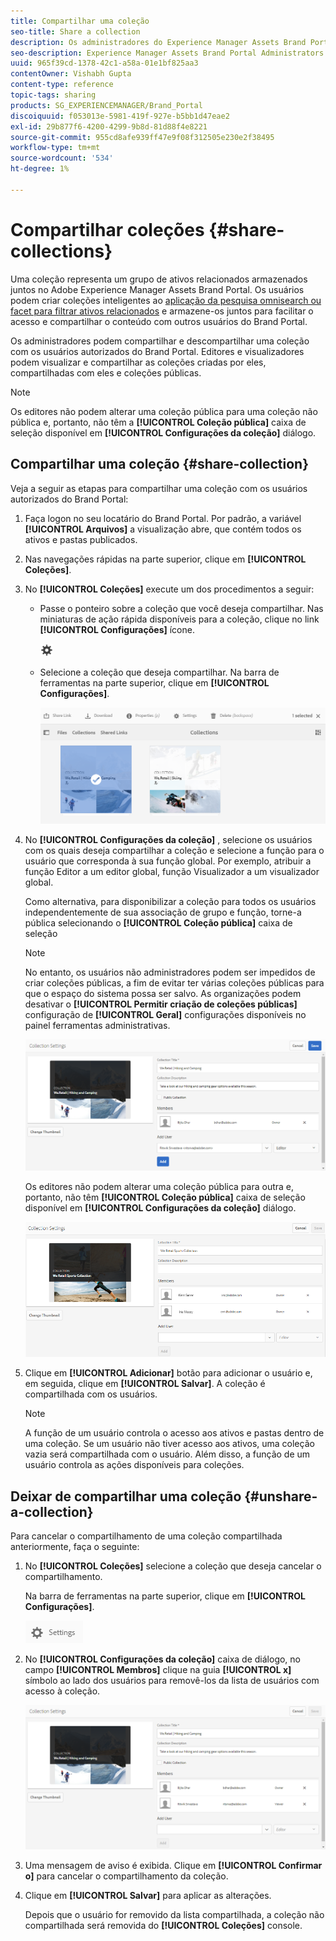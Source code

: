 ```yaml
---
title: Compartilhar uma coleção
seo-title: Share a collection
description: Os administradores do Experience Manager Assets Brand Portal podem compartilhar e cancelar o compartilhamento de uma coleção inteligente com usuários autorizados. Os editores podem visualizar e compartilhar somente as coleções criadas por eles, compartilhadas com eles e coleções públicas.
seo-description: Experience Manager Assets Brand Portal Administrators can share and unshare a collection or a smart collection with authorized users. Editors can view and share only the collections created by them, shared with them, and public collections.
uuid: 965f39cd-1378-42c1-a58a-01e1bf825aa3
contentOwner: Vishabh Gupta
content-type: reference
topic-tags: sharing
products: SG_EXPERIENCEMANAGER/Brand_Portal
discoiquuid: f053013e-5981-419f-927e-b5bb1d47eae2
exl-id: 29b877f6-4200-4299-9b8d-81d88f4e8221
source-git-commit: 955cd8afe939ff47e9f08f312505e230e2f38495
workflow-type: tm+mt
source-wordcount: '534'
ht-degree: 1%

---
```


# Compartilhar coleções {#share-collections}

Uma coleção representa um grupo de ativos relacionados armazenados juntos no Adobe Experience Manager Assets Brand Portal. Os usuários podem criar coleções inteligentes ao [aplicação da pesquisa omnisearch ou facet para filtrar ativos relacionados](brand-portal-searching.md) e armazene-os juntos para facilitar o acesso e compartilhar o conteúdo com outros usuários do Brand Portal.

Os administradores podem compartilhar e descompartilhar uma coleção com os usuários autorizados do Brand Portal. Editores e visualizadores podem visualizar e compartilhar as coleções criadas por eles, compartilhadas com eles e coleções públicas.

>[!NOTE]
>
>Os editores não podem alterar uma coleção pública para uma coleção não pública e, portanto, não têm a **[!UICONTROL Coleção pública]** caixa de seleção disponível em **[!UICONTROL Configurações da coleção]** diálogo.

## Compartilhar uma coleção {#share-collection}

Veja a seguir as etapas para compartilhar uma coleção com os usuários autorizados do Brand Portal:

1. Faça logon no seu locatário do Brand Portal. Por padrão, a variável **[!UICONTROL Arquivos]** a visualização abre, que contém todos os ativos e pastas publicados.

1. Nas navegações rápidas na parte superior, clique em **[!UICONTROL Coleções]**.

1. No **[!UICONTROL Coleções]** execute um dos procedimentos a seguir:

   * Passe o ponteiro sobre a coleção que você deseja compartilhar. Nas miniaturas de ação rápida disponíveis para a coleção, clique no link **[!UICONTROL Configurações]** ícone.

      ![](assets/settings-icon.png)

   * Selecione a coleção que deseja compartilhar. Na barra de ferramentas na parte superior, clique em **[!UICONTROL Configurações]**.

      ![](assets/collection-console.png)

1. No **[!UICONTROL Configurações da coleção]** , selecione os usuários com os quais deseja compartilhar a coleção e selecione a função para o usuário que corresponda à sua função global. Por exemplo, atribuir a função Editor a um editor global, função Visualizador a um visualizador global.

   Como alternativa, para disponibilizar a coleção para todos os usuários independentemente de sua associação de grupo e função, torne-a pública selecionando o **[!UICONTROL Coleção pública]** caixa de seleção

   >[!NOTE]
   >
   >No entanto, os usuários não administradores podem ser impedidos de criar coleções públicas, a fim de evitar ter várias coleções públicas para que o espaço do sistema possa ser salvo. As organizações podem desativar o **[!UICONTROL Permitir criação de coleções públicas]** configuração de **[!UICONTROL Geral]** configurações disponíveis no painel ferramentas administrativas.

   ![](assets/collection_sharingadduser.png)

   Os editores não podem alterar uma coleção pública para outra e, portanto, não têm **[!UICONTROL Coleção pública]** caixa de seleção disponível em **[!UICONTROL Configurações da coleção]** diálogo.

   ![](assets/collection-setting-editor.png)

1. Clique em **[!UICONTROL Adicionar]** botão para adicionar o usuário e, em seguida, clique em **[!UICONTROL Salvar]**. A coleção é compartilhada com os usuários.

   >[!NOTE]
   >
   >A função de um usuário controla o acesso aos ativos e pastas dentro de uma coleção. Se um usuário não tiver acesso aos ativos, uma coleção vazia será compartilhada com o usuário. Além disso, a função de um usuário controla as ações disponíveis para coleções.

## Deixar de compartilhar uma coleção {#unshare-a-collection}

Para cancelar o compartilhamento de uma coleção compartilhada anteriormente, faça o seguinte:

1. No **[!UICONTROL Coleções]** selecione a coleção que deseja cancelar o compartilhamento.

   Na barra de ferramentas na parte superior, clique em **[!UICONTROL Configurações]**.

   ![](assets/collection_settings.png)

1. No **[!UICONTROL Configurações da coleção]** caixa de diálogo, no campo **[!UICONTROL Membros]** clique na guia **[!UICONTROL x]** símbolo ao lado dos usuários para removê-los da lista de usuários com acesso à coleção.

   ![](assets/unshare_collection.png)

1. Uma mensagem de aviso é exibida. Clique em **[!UICONTROL Confirmar o]** para cancelar o compartilhamento da coleção.

1. Clique em **[!UICONTROL Salvar]** para aplicar as alterações.

   Depois que o usuário for removido da lista compartilhada, a coleção não compartilhada será removida do **[!UICONTROL Coleções]** console.

<!--
1. Click the overlay icon on the left, and choose **[!UICONTROL Navigation]**.

   ![](assets/contenttree-1.png)

1. From the siderail on the left, click **[!UICONTROL Collections]**.

   ![](assets/access_collections.png)

1. From the **[!UICONTROL Collections]** console, do one of the following:

    * Hover the pointer over the collection you want to share. From the quick action thumbnails available for the collection, click the **[!UICONTROL Settings]** icon.

   ![](assets/settings_thumbnail.png)

    * Select the collection you want to share. From the toolbar at the top, click **[!UICONTROL Settings]**.
    
   ![](assets/collection-sharing.png)

1. In the [!UICONTROL Collection Settings] dialog box, select the users or groups with whom you want to share the collection and select the role for a user or a group to match their global role. For example, assign the Editor role to a global editor, the Viewer role to a global viewer.

   Alternatively, to make the collection available to all users irrespective of their group membership and role, make it public by selecting the **[!UICONTROL Public Collection]** check-box.

   >[!NOTE]
   >
   >However, non-admin users can be restricted from creating public collections, to avoid having numerous public collections so that system space can be saved. Organizations can disable the **[!UICONTROL Allow public collections creation]** configuration from [!UICONTROL General] settings available in admin tools panel.

   ![](assets/collection_sharingadduser.png)

   Editors cannot change a public collection to a non-public collection and, therefore, do not have **[!UICONTROL Public Collection]** check-box available in **[!UICONTROL Collection Settings]** dialog.

   ![](assets/collection-setting-editor.png)

1. Select **[!UICONTROL Add]**, and then **[!UICONTROL Save]**. The collection is shared with the chosen users.

   >[!NOTE]
   >
   >A user's role governs access to the assets and folders inside a collection. If a user does not have access to assets, an empty collection is shared with the user. Also, a user's role governs the actions available for collections.

## Unshare a collection {#unshare-a-collection}

To unshare a previously shared collection, do the following:

1. From the **[!UICONTROL Collections]** console, select the collection you want to unshare.

   In the toolbar, click **[!UICONTROL Settings]**.

   ![](assets/collection_settings.png)

1. On the **[!UICONTROL Collection Settings]** dialog box, under **[!UICONTROL Members]**, click the **[!UICONTROL x]** symbol next to users or groups to remove them from the list of users you shared the collection with.

   ![](assets/unshare_collection.png)

1. In the warning message box, click **[!UICONTROL Confirm]** to confirm unshare.

   Click **[!UICONTROL Save]**.

1. Log in to Brand Portal with the credentials of the user you removed from the shared list. The collection is removed from the **[!UICONTROL Collections]** console.
-->
